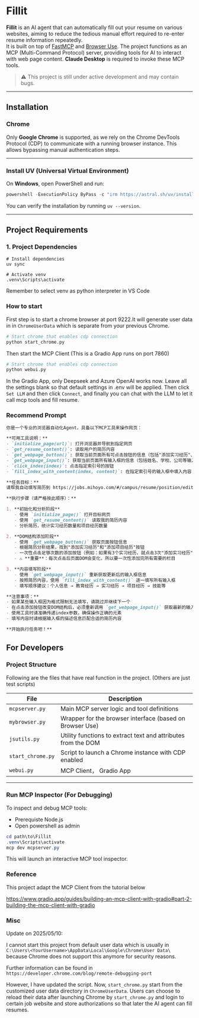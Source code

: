 # Fillit

**Fillit** is an AI agent that can automatically fill out your resume on various websites, aiming to reduce the tedious manual effort required to re-enter resume information repeatedly.  
It is built on top of [FastMCP](https://github.com/jlowin/fastmcp) and [Browser Use](https://github.com/browser-use/browser-use). The project functions as an MCP (Multi-Command Protocol) server, providing tools for AI to interact with web page content. **Claude Desktop** is required to invoke these MCP tools.

> ⚠️ This project is still under active development and may contain bugs.

---

## Installation

### Chrome

Only **Google Chrome** is supported, as we rely on the Chrome DevTools Protocol (CDP) to communicate with a running browser instance. This allows bypassing manual authentication steps.

---

### Install UV (Universal Virtual Environment)

On **Windows**, open PowerShell and run:

```powershell
powershell -ExecutionPolicy ByPass -c "irm https://astral.sh/uv/install.ps1 | iex"
```

You can verify the installation by running `uv --version`.

---

## Project Requirements

<!-- ### 1. Claude Desktop

Download and install the latest version of Claude Desktop from the official website:

👉 [https://claude.ai/download](https://claude.ai/download)

---

### 2. Set up Claude Configuration

1. Open **Claude Desktop**
2. Navigate to `File > Settings > Developer > Edit Config`
3. You will be redirected to a folder like:
   ```
   C:\Users\<YourUsername>\AppData\Roaming\Claude
   ```
4. Open the file `claude_desktop_config.json` and paste the following content (update the `"directory"` path to where your Fillit project is located):

```json
{
  "mcpServers": {
    "fillit": {
      "command": "uv",
      "args": [
        "--directory",
        "C:\\Users\\<YourUsername>\\Desktop\\Fillit",
        "run",
        "mcpserver.py"
      ]
    }
  }
}
``` -->
### 1. Project Dependencies
```
# Install dependencies
uv sync
```

```
# Activate venv
.venv\Scripts\activate
```

Remember to select venv as python interpreter  in VS Code

### How to start
First step is to start a chrome browser at port 9222.It will generate user data in  in `ChromeUserData` which is separate from your previous Chrome.

```bash
# Start chrome that enables cdp connection
python start_chrome.py
```

Then start the MCP Client (This is a Gradio App runs on port 7860)
```bash
# Start chrome that enables cdp connection
python webui.py
```

In the Gradio App, only Deepseek and Azure OpenAI works now. Leave all the settings blank so that default settings in .env will be applied. Then click `Set LLM` and then click `Connect`, and finally you can chat with the LLM to let it call mcp tools and fill resume.

### Recommend Prompt
```markdown
你是一个专业的浏览器自动化Agent，具备以下MCP工具来操作网页：

**可用工具说明：**
- `initialize_page(url)`: 打开浏览器并导航到指定网页
- `get_resume_content()`: 读取用户的简历内容
- `get_webpage_button()`: 获取当前页面所有可点击按钮的信息（包括"添加实习经历"、"添加项目经历"等按钮）
- `get_webpage_input()`: 获取当前页面所有输入框的信息（包括姓名、学校、公司等输入框）
- `click_index(index)`: 点击指定索引号的按钮
- `fill_index_with_content(index, content)`: 在指定索引号的输入框中填入内容

**任务目标：**
请帮我自动填写简历到 https://jobs.mihoyo.com/#/campus/resume/position/edit/6018

**执行步骤（请严格按此顺序）：**

1. **初始化和分析阶段**
   - 使用 `initialize_page()` 打开目标网页
   - 使用 `get_resume_content()` 读取我的简历内容
   - 分析简历，统计实习经历数量和项目经历数量

2. **DOM结构添加阶段**
   - 使用 `get_webpage_button()` 获取页面按钮信息
   - 根据简历分析结果，找到"添加实习经历"和"添加项目经历"按钮
   - 一次性点击足够次数的添加按钮（例如：如果有3个实习经历，就点击3次"添加实习经历"按钮）
   - ⚠️ **重要**：每次点击后页面DOM会变化，所以要一次性添加完所有需要的栏目

3. **内容填写阶段**
   - 使用 `get_webpage_input()` 重新获取更新后的输入框信息
   - 按照简历内容，使用 `fill_index_with_content()` 逐一填写所有输入框
   - 填写顺序建议：个人信息 → 教育经历 → 实习经历 → 项目经历 → 技能等

**注意事项：**
- 如果某些输入框因为格式限制无法填写，请跳过并继续下一个
- 在点击添加按钮改变DOM结构后，必须重新调用 `get_webpage_input()` 获取最新的输入框信息
- 使用工具时请准确传递index参数，确保操作正确的元素
- 填写内容时请根据输入框的描述信息匹配合适的简历内容

**开始执行任务吧！**
```


## For Developers

### Project Structure
Following are the files that have real function in the project. (Others are just test scripts)

| File              | Description                                                             |
|-------------------|-------------------------------------------------------------------------|
| `mcpserver.py`    | Main MCP server logic and tool definitions                              |
| `mybrowser.py`    | Wrapper for the browser interface (based on Browser Use)                |
| `jsutils.py`      | Utility functions to extract text and attributes from the DOM           |
| `start_chrome.py` | Script to launch a Chrome instance with CDP enabled                     |
| `webui.py` | MCP Client， Gradio App                    |
---

### Run MCP Inspector (For Debugging)

To inspect and debug MCP tools:
- Prerequiste Node.js
- Open powershell as admin

```powershell
cd path\to\Fillit
.venv\Scripts\activate
mcp dev mcpserver.py
```

This will launch an interactive MCP tool inspector.


### Reference
This project adapt the MCP Client from the tutorial below

https://www.gradio.app/guides/building-an-mcp-client-with-gradio#part-2-building-the-mcp-client-with-gradio


### Misc 
Update on 2025/05/10:

I cannot start this project from default user data which is usually in `C:\Users\<YourUsername>\AppData\Local\Google\Chrome\User Data\`
 because Chrome does not support this anymore for security reasons. 

 Further information can be found in `https://developer.chrome.com/blog/remote-debugging-port`

 However, I have updated the script. Now, `start_chrome.py` start from the customized user data directory in `ChromeUserData`. Users can choose to reload their data after launching Chrome by `start_chrome.py` and login to certain job website and store authorizations so that later the AI agent can fill resumes.